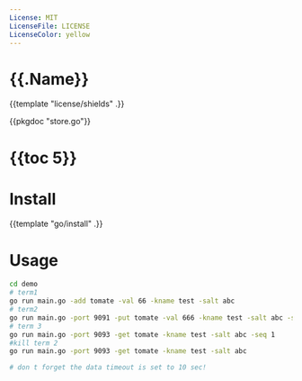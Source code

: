 ```yaml
---
License: MIT
LicenseFile: LICENSE
LicenseColor: yellow
---
```

# {{.Name}}

{{template "license/shields" .}}

{{pkgdoc "store.go"}}

# {{toc 5}}

# Install

{{template "go/install" .}}

# Usage

```sh
cd demo
# term1
go run main.go -add tomate -val 66 -kname test -salt abc
# term2
go run main.go -port 9091 -put tomate -val 666 -kname test -salt abc -seq 1
# term 3
go run main.go -port 9093 -get tomate -kname test -salt abc -seq 1
#kill term 2
go run main.go -port 9093 -get tomate -kname test -salt abc

# don t forget the data timeout is set to 10 sec!
```
